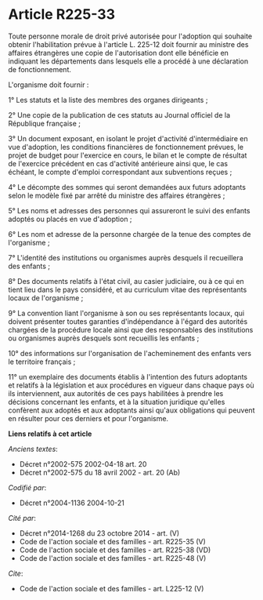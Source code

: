 # Article R225-33

Toute personne morale de droit privé autorisée pour l'adoption qui souhaite obtenir l'habilitation prévue à l'article L.
225-12 doit fournir au ministre des affaires étrangères une copie de l'autorisation dont elle bénéficie en indiquant les
départements dans lesquels elle a procédé à une déclaration de fonctionnement. 

L'organisme doit fournir : 

1° Les statuts et la liste des membres des organes dirigeants ; 

2° Une copie de la publication de ces statuts au Journal officiel de la République française ; 

3° Un document exposant, en isolant le projet d'activité d'intermédiaire en vue d'adoption, les conditions financières de
fonctionnement prévues, le projet de budget pour l'exercice en cours, le bilan et le compte de résultat de l'exercice
précédent en cas d'activité antérieure ainsi que, le cas échéant, le compte d'emploi correspondant aux subventions reçues ; 

4° Le décompte des sommes qui seront demandées aux futurs adoptants selon le modèle fixé par arrêté du ministre des affaires
étrangères ; 

5° Les noms et adresses des personnes qui assureront le suivi des enfants adoptés ou placés en vue d'adoption ; 

6° Les nom et adresse de la personne chargée de la tenue des comptes de l'organisme ; 

7° L'identité des institutions ou organismes auprès desquels il recueillera des enfants ; 

8° Des documents relatifs à l'état civil, au casier judiciaire, ou à ce qui en tient lieu dans le pays considéré, et au
curriculum vitae des représentants locaux de l'organisme ; 

9° La convention liant l'organisme à son ou ses représentants locaux, qui doivent présenter toutes garanties d'indépendance à
l'égard des autorités chargées de la procédure locale ainsi que des responsables des institutions ou organismes auprès
desquels sont recueillis les enfants ; 

10° des informations sur l'organisation de l'acheminement des enfants vers le territoire français ; 

11° un exemplaire des documents établis à l'intention des futurs adoptants et relatifs à la législation et aux procédures en
vigueur dans chaque pays où ils interviennent, aux autorités de ces pays habilitées à prendre les décisions concernant les
enfants, et à la situation juridique qu'elles confèrent aux adoptés et aux adoptants ainsi qu'aux obligations qui peuvent en
résulter pour ces derniers et pour l'organisme.

**Liens relatifs à cet article**

_Anciens textes_:

  - Décret n°2002-575 2002-04-18 art. 20
  - Décret n°2002-575 du 18 avril 2002 - art. 20 (Ab)

_Codifié par_:

  - Décret n°2004-1136 2004-10-21

_Cité par_:

  - Décret n°2014-1268 du 23 octobre 2014 - art. (V)
  - Code de l'action sociale et des familles - art. R225-35 (V)
  - Code de l'action sociale et des familles - art. R225-38 (VD)
  - Code de l'action sociale et des familles - art. R225-48 (V)

_Cite_:

  - Code de l'action sociale et des familles - art. L225-12 (V)
